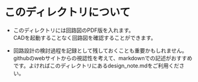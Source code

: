 # このディレクトリについて

- このディレクトリには回路図のPDF版を入れます。</br>
    CADを起動することなく回路図を確認することができます。

- 回路設計の検討過程を記録として残しておくことも重要かもしれません。
    githubのwebサイトからの視認性を考えて、markdownでの記述がおすすめです。よければこのディレクトリにあるdesign_note.mdをご利用ください。

